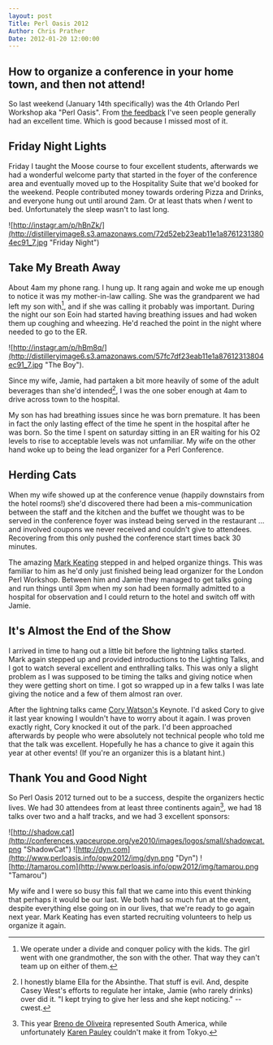 ```yaml
---
layout: post
Title: Perl Oasis 2012
Author: Chris Prather
Date: 2012-01-20 12:00:00
---
```


## How to organize a conference in your home town, and then not attend!

So last weekend (January 14th specifically) was the 4th Orlando Perl Workshop
aka "Perl Oasis". From [the feedback][xdg] I've seen people generally had an excellent time. Which is good because I missed most of it.

## Friday Night Lights

Friday I taught the Moose course to four excellent students, afterwards we had
a wonderful welcome party that started in the foyer of the conference area and
eventually moved up to the Hospitality Suite that we'd booked for the weekend.
People contributed money towards ordering Pizza and Drinks, and everyone hung
out until around 2am. Or at least thats when *I* went to bed. Unfortunately
the sleep wasn't to last long.

![http://instagr.am/p/hBnZk/](http://distilleryimage8.s3.amazonaws.com/72d52eb23eab11e1a87612313804ec91_7.jpg "Friday Night")

## Take My Breath Away

About 4am my phone rang. I hung up. It rang again and woke me up enough to
notice it was my mother-in-law calling. She was the grandparent we had left my
son with[^1], and if she was calling it probably was important. During the
night our son Eoin had started having breathing issues and had woken them up
coughing and wheezing. He'd reached the point in the night where needed to go
to the ER.

![http://instagr.am/p/hBm8q/](http://distilleryimage6.s3.amazonaws.com/57fc7df23eab11e1a87612313804ec91_7.jpg "The Boy").

Since my wife, Jamie, had partaken a bit more heavily of some of the adult beverages
than she'd intended[^2], I was the one sober enough at 4am to drive across
town to the hospital.

My son has had breathing issues since he was born premature. It has been in
fact the only lasting effect of the time he spent in the hospital after he was
born. So the time I spent on saturday sitting in an ER waiting for his O2
levels to rise to acceptable levels was not unfamiliar. My wife on the other
hand woke up to being the lead organizer for a Perl Conference.

## Herding Cats

When my wife showed up at the conference venue (happily downstairs from the
hotel rooms!) she'd discovered there had been a mis-communication between the
staff and the kitchen and the buffet we thought was to be served in the
conference foyer was instead being served in the restaurant ... and involved
coupons we never received and couldn't give to attendees. Recovering from this
only pushed the conference start times back 30 minutes.

The amazing [Mark Keating](http://mdk.per.ly/) stepped in and helped organize
things. This was familiar to him as he'd only just finished being lead
organizer for the London Perl Workshop. Between him and Jamie they managed to
get talks going and run things until 3pm when my son had been formally
admitted to a hospital for observation and I could return to the hotel and
switch off with Jamie.

## It's Almost the End of the Show

I arrived in time to hang out a little bit before the lightning talks started.
Mark again stepped up and provided introductions to the Lighting Talks, and I
got to watch several excellent and enthralling talks. This was only a slight
problem as I was supposed to be timing the talks and giving notice when they
were getting short on time. I got so wrapped up in a few talks I was late
giving the notice and a few of them almost ran over.

After the lightning talks came [Cory Watson's](http://www.onemogin.com/)
Keynote. I'd asked Cory to give it last year knowing I wouldn't have to worry
about it again. I was proven exactly right, Cory knocked it out of the park.
I'd been approached afterwards by people who were absolutely not technical
people who told me that the talk was excellent. Hopefully he has a chance to
give it again this year at other events! (If you're an organizer this is a
blatant hint.)

## Thank You and Good Night

So Perl Oasis 2012 turned out to be a success, despite the organizers hectic
lives. We had 30 attendees from at least three continents again[^3], we had
18 talks over two and a half tracks, and we had 3 excellent sponsors:

![http://shadow.cat](http://conferences.yapceurope.org/ye2010/images/logos/small/shadowcat.png "ShadowCat")
![http://dyn.com](http://www.perloasis.info/opw2012/img/dyn.png "Dyn")
![http://tamarou.com](http://www.perloasis.info/opw2012/img/tamarou.png "Tamarou")

My wife and I were so busy this fall that we came into this event thinking
that perhaps it would be our last. We both had so much fun at the event,
despite everything else going on in our lives, that we're ready to go again
next year. Mark Keating has even started recruiting volunteers to help us
organize it again.


[^1]: We operate under a divide and conquer policy with the kids. The girl went
with one grandmother, the son with the other. That way they can't team up on
either of them.

[^2]: I honestly blame Ella for the Absinthe. That stuff is evil. And, despite
Casey West's efforts to regulate her intake, Jamie (who rarely drinks) over
did it. "I kept trying to give her less and she kept noticing." -- cwest.

[^3]: This year [Breno de Oliveira](http://onionstand.blogspot.com/) represented
South America, while unfortunately [Karen Pauley](http://martian.org/karen/)
couldn't make it from Tokyo.

[xdg]: http://www.dagolden.com/index.php/1565/perl-oasis-2012-wrapup/

